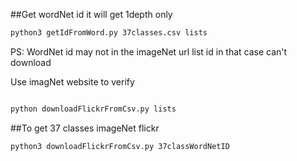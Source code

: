 ##Get wordNet id it will get 1depth only

```bash
python3 getIdFromWord.py 37classes.csv lists
```
PS: WordNet id may not in the imageNet url list id in that case can't download

Use imagNet website to verify

```bash

python downloadFlickrFromCsv.py lists

```


##To get 37 classes imageNet flickr

```bash
python3 downloadFlickrFromCsv.py 37classWordNetID
```
